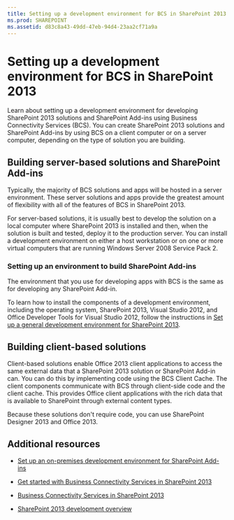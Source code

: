 ```yaml
---
title: Setting up a development environment for BCS in SharePoint 2013
ms.prod: SHAREPOINT
ms.assetid: d83c8a43-49dd-47eb-94d4-23aa2cf71a9a
---
```



# Setting up a development environment for BCS in SharePoint 2013
Learn about setting up a development environment for developing SharePoint 2013 solutions and SharePoint Add-ins using Business Connectivity Services (BCS).
You can create SharePoint 2013 solutions and SharePoint Add-ins by using BCS on a client computer or on a server computer, depending on the type of solution you are building.
  
    
    


## Building server-based solutions and SharePoint Add-ins
<a name="SP15SettingupdevenvBCS_server"> </a>

Typically, the majority of BCS solutions and apps will be hosted in a server environment. These server solutions and apps provide the greatest amount of flexibility with all of the features of BCS in SharePoint 2013.
  
    
    
For server-based solutions, it is usually best to develop the solution on a local computer where SharePoint 2013 is installed and then, when the solution is built and tested, deploy it to the production server. You can install a development environment on either a host workstation or on one or more virtual computers that are running Windows Server 2008 Service Pack 2.
  
    
    

### Setting up an environment to build SharePoint Add-ins

The environment that you use for developing apps with BCS is the same as for developing any SharePoint Add-in. 
  
    
    
To learn how to install the components of a development environment, including the operating system, SharePoint 2013, Visual Studio 2012, and Office Developer Tools for Visual Studio 2012, follow the instructions in  [Set up a general development environment for SharePoint 2013](set-up-a-general-development-environment-for-sharepoint.md).
  
    
    

## Building client-based solutions
<a name="SP15SettingupdevenvBCS_client"> </a>

Client-based solutions enable Office 2013 client applications to access the same external data that a SharePoint 2013 solution or SharePoint Add-in can. You can do this by implementing code using the BCS Client Cache. The client components communicate with BCS through client-side code and the client cache. This provides Office client applications with the rich data that is available to SharePoint through external content types.
  
    
    
Because these solutions don't require code, you can use SharePoint Designer 2013 and Office 2013.
  
    
    

## Additional resources
<a name="SP15SettingupdevenvBCS_addresources"> </a>


-  [Set up an on-premises development environment for SharePoint Add-ins](http://msdn.microsoft.com/library/b0878c12-27c9-4eea-ae3b-7e79e5a8838d%28Office.15%29.aspx)
    
  
-  [Get started with Business Connectivity Services in SharePoint 2013](get-started-with-business-connectivity-services-in-sharepoint.md)
    
  
-  [Business Connectivity Services in SharePoint 2013](business-connectivity-services-in-sharepoint.md)
    
  
-  [SharePoint 2013 development overview](sharepoint-development-overview.md)
    
  

